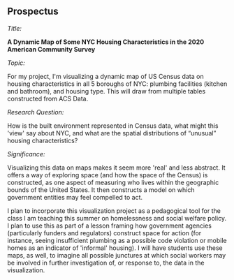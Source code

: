 ## Prospectus

*Title:*

**A Dynamic Map of Some NYC Housing Characteristics in the 2020 American Community Survey**

*Topic:*

For my project, I'm visualizing a dynamic map of US Census data on housing characteristics in all 5 boroughs of NYC: plumbing facilities (kitchen and bathroom), and housing type. This will draw from multiple tables constructed from ACS Data.

*Research Question:*

How is the built environment represented in Census data, what might this 'view' say about NYC, and what are the spatial distributions of “unusual” housing characteristics?

*Significance:* 

Visualizing this data on maps makes it seem more 'real' and less abstract. It offers a way of exploring space (and how the space of the Census) is constructed, as one aspect of measuring who lives within the geographic bounds of the United States. It then constructs a model on which government entities may feel compelled to act.

I plan to incorporate this visualization project as a pedagogical tool for the class I am teaching this summer on homelessness and social welfare policy. I plan to use this as part of a lesson framing how government agencies (particularly funders and regulators) construct space for action (for instance, seeing insufficient plumbing as a possible code violation or mobile homes as an indicator of 'informal' housing). I will have students use these maps, as well, to imagine all possible junctures at which social workers may be involved in further investigation of, or response to, the data in the visualization.